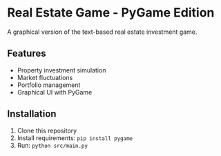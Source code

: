 # Real Estate Game - PyGame Edition

A graphical version of the text-based real estate investment game.

## Features

- Property investment simulation
- Market fluctuations
- Portfolio management
- Graphical UI with PyGame

## Installation

1. Clone this repository
2. Install requirements: `pip install pygame`
3. Run: `python src/main.py`